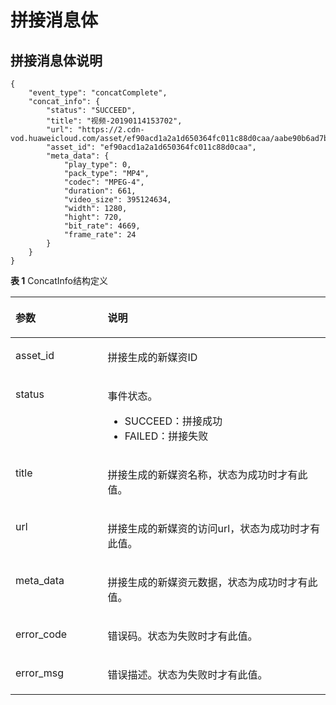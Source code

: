 # 拼接消息体<a name="vod_01_0051"></a>

## 拼接消息体说明<a name="section5996727439"></a>

```
{
	"event_type": "concatComplete",
	"concat_info": {
		"status": "SUCCEED",
		"title": "视频-20190114153702",
		"url": "https://2.cdn-vod.huaweicloud.com/asset/ef90acd1a2a1d650364fc011c88d0caa/aabe90b6ad7bfe7362e5719821def265.mp4",
		"asset_id": "ef90acd1a2a1d650364fc011c88d0caa",
		"meta_data": {
			"play_type": 0,
			"pack_type": "MP4",
			"codec": "MPEG-4",
			"duration": 661,
			"video_size": 395124634,
			"width": 1280,
			"hight": 720,
			"bit_rate": 4669,
			"frame_rate": 24
		}
	}
}
```

**表 1**  ConcatInfo结构定义

<a name="table129207577510"></a>
<table><thead align="left"><tr id="row592118571959"><th class="cellrowborder" valign="top" width="29.270000000000003%" id="mcps1.2.3.1.1"><p id="p15989769"><a name="p15989769"></a><a name="p15989769"></a>参数</p>
</th>
<th class="cellrowborder" valign="top" width="70.73%" id="mcps1.2.3.1.2"><p id="p13188912613"><a name="p13188912613"></a><a name="p13188912613"></a>说明</p>
</th>
</tr>
</thead>
<tbody><tr id="row149229571651"><td class="cellrowborder" valign="top" width="29.270000000000003%" headers="mcps1.2.3.1.1 "><p id="p1769717301364"><a name="p1769717301364"></a><a name="p1769717301364"></a>asset_id</p>
</td>
<td class="cellrowborder" valign="top" width="70.73%" headers="mcps1.2.3.1.2 "><p id="p19698103011612"><a name="p19698103011612"></a><a name="p19698103011612"></a>拼接生成的新媒资ID</p>
</td>
</tr>
<tr id="row49231757556"><td class="cellrowborder" valign="top" width="29.270000000000003%" headers="mcps1.2.3.1.1 "><p id="p169883017618"><a name="p169883017618"></a><a name="p169883017618"></a>status</p>
</td>
<td class="cellrowborder" valign="top" width="70.73%" headers="mcps1.2.3.1.2 "><p id="p20698183017614"><a name="p20698183017614"></a><a name="p20698183017614"></a>事件状态。</p>
<a name="ul8589317175"></a><a name="ul8589317175"></a><ul id="ul8589317175"><li>SUCCEED：拼接成功</li><li>FAILED：拼接失败</li></ul>
</td>
</tr>
<tr id="row159242570512"><td class="cellrowborder" valign="top" width="29.270000000000003%" headers="mcps1.2.3.1.1 "><p id="p1069818301467"><a name="p1069818301467"></a><a name="p1069818301467"></a>title</p>
</td>
<td class="cellrowborder" valign="top" width="70.73%" headers="mcps1.2.3.1.2 "><p id="p1669853011617"><a name="p1669853011617"></a><a name="p1669853011617"></a>拼接生成的新媒资名称，状态为成功时才有此值。</p>
</td>
</tr>
<tr id="row129248571514"><td class="cellrowborder" valign="top" width="29.270000000000003%" headers="mcps1.2.3.1.1 "><p id="p37005301163"><a name="p37005301163"></a><a name="p37005301163"></a>url</p>
</td>
<td class="cellrowborder" valign="top" width="70.73%" headers="mcps1.2.3.1.2 "><p id="p77003301161"><a name="p77003301161"></a><a name="p77003301161"></a>拼接生成的新媒资的访问url，状态为成功时才有此值。</p>
</td>
</tr>
<tr id="row692645715515"><td class="cellrowborder" valign="top" width="29.270000000000003%" headers="mcps1.2.3.1.1 "><p id="p1970153014618"><a name="p1970153014618"></a><a name="p1970153014618"></a>meta_data</p>
</td>
<td class="cellrowborder" valign="top" width="70.73%" headers="mcps1.2.3.1.2 "><p id="p197015301860"><a name="p197015301860"></a><a name="p197015301860"></a>拼接生成的新媒资元数据，状态为成功时才有此值。</p>
</td>
</tr>
<tr id="row29264576513"><td class="cellrowborder" valign="top" width="29.270000000000003%" headers="mcps1.2.3.1.1 "><p id="p1724716471365"><a name="p1724716471365"></a><a name="p1724716471365"></a>error_code</p>
</td>
<td class="cellrowborder" valign="top" width="70.73%" headers="mcps1.2.3.1.2 "><p id="p124719471866"><a name="p124719471866"></a><a name="p124719471866"></a>错误码。状态为失败时才有此值。</p>
</td>
</tr>
<tr id="row2827133612619"><td class="cellrowborder" valign="top" width="29.270000000000003%" headers="mcps1.2.3.1.1 "><p id="p10247174713613"><a name="p10247174713613"></a><a name="p10247174713613"></a>error_msg</p>
</td>
<td class="cellrowborder" valign="top" width="70.73%" headers="mcps1.2.3.1.2 "><p id="p122479471166"><a name="p122479471166"></a><a name="p122479471166"></a>错误描述。状态为失败时才有此值。</p>
</td>
</tr>
</tbody>
</table>

